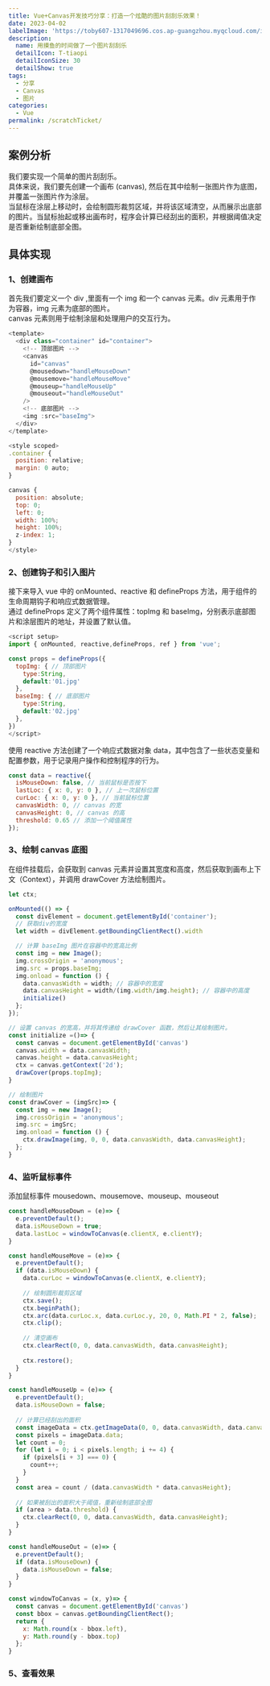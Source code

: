 ```yaml
---
title: Vue+Canvas开发技巧分享：打造一个炫酷的图片刮刮乐效果！
date: 2023-04-02
labelImage: 'https://toby607-1317049696.cos.ap-guangzhou.myqcloud.com/images/blogs/scratchTicket.jpg/compress50'
description: 
  name: 用摸鱼的时间做了一个图片刮刮乐
  detailIcon: T-tiaopi
  detailIconSize: 30
  detailShow: true
tags:
  - 分享
  - Canvas
  - 图片
categories:
  - Vue
permalink: /scratchTicket/
---
```



## 案例分析

我们要实现一个简单的图片刮刮乐。<br/>
具体来说，我们要先创建一个画布 (canvas), 然后在其中绘制一张图片作为底图，并覆盖一张图片作为涂层。<br/>
当鼠标在涂层上移动时，会绘制圆形裁剪区域，并将该区域清空，从而展示出底部的图片。当鼠标抬起或移出画布时，程序会计算已经刮出的面积，并根据阈值决定是否重新绘制底部全图。

## 具体实现

### 1、创建画布
首先我们要定义一个 div ,里面有一个 img 和一个 canvas 元素。div 元素用于作为容器，img 元素为底部的图片。<br/>
canvas 元素则用于绘制涂层和处理用户的交互行为。
```js
<template>
  <div class="container" id="container">
    <!-- 顶部图片 -->
    <canvas 
      id="canvas" 
      @mousedown="handleMouseDown" 
      @mousemove="handleMouseMove" 
      @mouseup="handleMouseUp" 
      @mouseout="handleMouseOut"
    />
    <!-- 底部图片 -->
    <img :src="baseImg">
  </div>
</template>

<style scoped>
.container {
  position: relative;
  margin: 0 auto;
}

canvas {
  position: absolute;
  top: 0;
  left: 0;
  width: 100%;
  height: 100%;
  z-index: 1;
}
</style>

```

### 2、创建钩子和引入图片

接下来导入 vue 中的 onMounted、reactive 和 defineProps 方法，用于组件的生命周期钩子和响应式数据管理。<br/>
通过 defineProps 定义了两个组件属性：topImg 和 baseImg，分别表示底部图片和涂层图片的地址，并设置了默认值。

```js
<script setup>
import { onMounted, reactive,defineProps, ref } from 'vue';

const props = defineProps({
  topImg: { // 顶部图片
    type:String,
    default:'01.jpg'
  },
  baseImg: { // 底部图片
    type:String,
    default:'02.jpg'
  },
})
</script>

```

使用 reactive 方法创建了一个响应式数据对象 data，其中包含了一些状态变量和配置参数，用于记录用户操作和控制程序的行为。
```js
const data = reactive({
  isMouseDown: false, // 当前鼠标是否按下
  lastLoc: { x: 0, y: 0 }, // 上一次鼠标位置
  curLoc: { x: 0, y: 0 }, // 当前鼠标位置
  canvasWidth: 0, // canvas 的宽
  canvasHeight: 0, // canvas 的高
  threshold: 0.65 // 添加一个阈值属性
});
```

### 3、绘制 canvas 底图
在组件挂载后，会获取到 canvas 元素并设置其宽度和高度，然后获取到画布上下文（Context），并调用 drawCover 方法绘制图片。
```js
let ctx;

onMounted(() => {
  const divElement = document.getElementById('container');
  // 获取div的宽度
  let width = divElement.getBoundingClientRect().width

  // 计算 baseImg 图片在容器中的宽高比例
  const img = new Image();
  img.crossOrigin = 'anonymous'; 
  img.src = props.baseImg;
  img.onload = function () {
    data.canvasWidth = width; // 容器中的宽度
    data.canvasHeight = width/(img.width/img.height); // 容器中的高度
    initialize()
  };
});

// 设置 canvas 的宽高，并将其传递给 drawCover 函数，然后让其绘制图片。
const initialize =()=> {
  const canvas = document.getElementById('canvas')
  canvas.width = data.canvasWidth;
  canvas.height = data.canvasHeight;
  ctx = canvas.getContext('2d');
  drawCover(props.topImg);
}

// 绘制图片
const drawCover = (imgSrc)=> {
  const img = new Image();
  img.crossOrigin = 'anonymous'; 
  img.src = imgSrc;
  img.onload = function () {
    ctx.drawImage(img, 0, 0, data.canvasWidth, data.canvasHeight);
  };
}
```

### 4、监听鼠标事件
添加鼠标事件 mousedown、mousemove、mouseup、mouseout
```js
const handleMouseDown = (e)=> {
  e.preventDefault();
  data.isMouseDown = true;
  data.lastLoc = windowToCanvas(e.clientX, e.clientY);
}

const handleMouseMove = (e)=> {
  e.preventDefault();
  if (data.isMouseDown) {
    data.curLoc = windowToCanvas(e.clientX, e.clientY);
    
    // 绘制圆形裁剪区域
    ctx.save();
    ctx.beginPath();
    ctx.arc(data.curLoc.x, data.curLoc.y, 20, 0, Math.PI * 2, false);
    ctx.clip();
    
    // 清空画布
    ctx.clearRect(0, 0, data.canvasWidth, data.canvasHeight);
    
    ctx.restore();
  }
}

const handleMouseUp = (e)=> {
  e.preventDefault();
  data.isMouseDown = false;
  
  // 计算已经刮出的面积
  const imageData = ctx.getImageData(0, 0, data.canvasWidth, data.canvasHeight);
  const pixels = imageData.data;
  let count = 0;
  for (let i = 0; i < pixels.length; i += 4) {
    if (pixels[i + 3] === 0) {
      count++;
    }
  }
  const area = count / (data.canvasWidth * data.canvasHeight);
  
  // 如果被刮出的面积大于阈值，重新绘制底部全图
  if (area > data.threshold) {
    ctx.clearRect(0, 0, data.canvasWidth, data.canvasHeight);
  }
}

const handleMouseOut = (e)=> {
  e.preventDefault();
  if (data.isMouseDown) {
    data.isMouseDown = false;
  }
}

const windowToCanvas = (x, y)=> {
  const canvas = document.getElementById('canvas')
  const bbox = canvas.getBoundingClientRect();
  return {
    x: Math.round(x - bbox.left),
    y: Math.round(y - bbox.top)
  };
}
```

### 5、查看效果

<ScratchTicket/>
